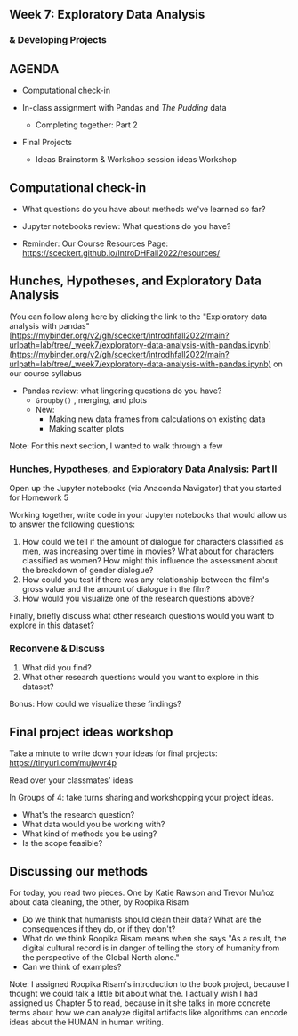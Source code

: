 ##  Week 7: Exploratory Data Analysis 

###  & Developing Projects 



## AGENDA

- Computational check-in

-  In-class assignment with Pandas and *The Pudding* data
	-  Completing together: Part 2
-  Final Projects
	- Ideas Brainstorm & Workshop session  ideas Workshop



## Computational check-in

- What questions do you have about methods we've learned so far? 


- Jupyter notebooks review: What questions do you have?


- Reminder: Our Course Resources Page: https://sceckert.github.io/IntroDHFall2022/resources/


## Hunches, Hypotheses, and Exploratory Data Analysis


(You can follow along here by clicking the link to the "Exploratory data analysis with pandas" [https://mybinder.org/v2/gh/sceckert/introdhfall2022/main?urlpath=lab/tree/_week7/exploratory-data-analysis-with-pandas.ipynb](https://mybinder.org/v2/gh/sceckert/introdhfall2022/main?urlpath=lab/tree/_week7/exploratory-data-analysis-with-pandas.ipynb) on our course syllabus

- Pandas review: what lingering questions do you have?
	- `Groupby()` , merging, and plots
	- New: 
		- Making new data frames from calculations on existing data
		- Making scatter plots

Note:
For this next section, I wanted to walk through a few 


###  Hunches, Hypotheses, and Exploratory Data Analysis: Part II

Open up the Jupyter notebooks (via Anaconda Navigator) that you started for Homework 5


Working together, write code in your Jupyter notebooks that would allow us to answer the following questions: 

1. How could we tell if the amount of dialogue for characters classified as men, was increasing over time in movies? What about for characters classified as women? How might this influence the assessment about the breakdown of gender dialogue?
2. How could you test if there was any relationship between the film's gross value and the amount of dialogue in the film?
3. How would you visualize one of the research questions above? 

Finally, briefly discuss what other research questions would you want to explore in this dataset? 







### Reconvene & Discuss 


1. What did you find?
2. What other research questions would you want to explore in this dataset?

Bonus: How could we visualize these findings?



##  Final project ideas workshop

Take a minute to write down your ideas for final projects: https://tinyurl.com/mujwvr4p

Read over your classmates' ideas

In Groups of 4:  take turns sharing and workshopping your project ideas.

- What's the research question?
- What data would you be working with?
- What kind of methods you be using? 
- Is the scope feasible?


## Discussing our methods 

For today, you read two pieces. One by Katie Rawson and Trevor Muñoz about data cleaning, the other, by Roopika Risam

- Do we think that humanists should clean their data? What are the consequences if they do, or if they don't?
- What do we think Roopika Risam means when she says "As a result, the digital cultural record is in danger of telling the story of humanity from the perspective of the Global North alone."
- Can we think of examples?


Note:
I assigned Roopika Risam's introduction to the book project, because I thought we could talk a little bit about what the. I actually wish I had assigned us Chapter 5 to read, because in it she talks in more concrete terms about how we can analyze digital artifacts like algorithms can encode ideas about the HUMAN in human writing. 


